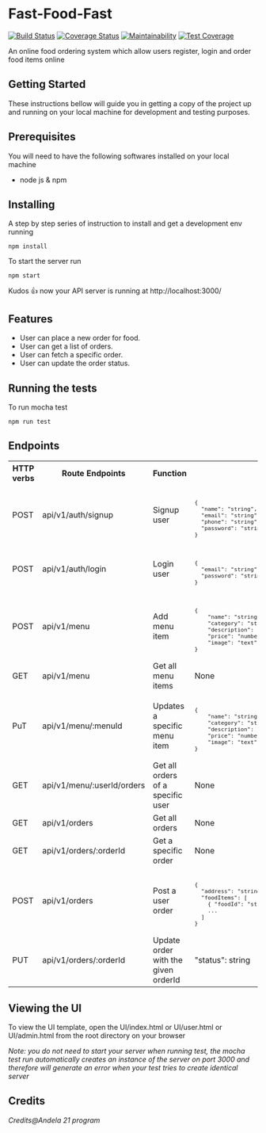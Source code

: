 # Fast-Food-Fast

[![Build Status](https://travis-ci.org/nwashangai/Fast-Food-Fast.svg?branch=develop)](https://travis-ci.org/nwashangai/Fast-Food-Fast)
[![Coverage Status](https://coveralls.io/repos/github/nwashangai/Fast-Food-Fast/badge.svg?branch=develop)](https://coveralls.io/github/nwashangai/Fast-Food-Fast?branch=develop)
[![Maintainability](https://api.codeclimate.com/v1/badges/98711084676949674c5c/maintainability)](https://codeclimate.com/github/nwashangai/Fast-Food-Fast/maintainability)
[![Test Coverage](https://api.codeclimate.com/v1/badges/98711084676949674c5c/test_coverage)](https://codeclimate.com/github/nwashangai/Fast-Food-Fast/test_coverage)

An online food ordering system which allow users register, login and order food items online

## **Getting Started**

These instructions bellow will guide you in getting a copy of the project up and running on your local machine for development and testing purposes. 

## Prerequisites

You will need to have the following softwares installed on your local machine

  - node js & npm

## Installing

A step by step series of instruction to install and get a development env running

```
npm install
```
To start the server run
```
npm start
```
Kudos :+1: now your API server is running at http://localhost:3000/

## Features
* User can place a new order for food.
* User can get a list of orders.
* User can fetch a specific order.
* User can update the order status.

## Running the tests

To run mocha test
```
npm run test
```

## Endpoints
<table>
<tr><th>HTTP verbs</th><th>Route Endpoints</th><th>Function</th><th>Payload</th></tr>
<tr><td>POST</td><td>api/v1/auth/signup</td><td>Signup user</td><td>
<code>
<pre>
{
  "name": "string",
  "email": "string",
  "phone": "string",
  "password": "string"
}
</pre></code></td></tr>
<tr><td>POST</td><td>api/v1/auth/login</td><td>Login user</td><td>
<code>
<pre>
{
  "email": "string",
  "password": "string"
}
</pre></code></td></tr>
<tr><td>POST</td><td>api/v1/menu</td><td>Add menu item</td><td>
<code>
<pre>
{
	"name": "string",
	"category": "string",
	"description": "text",
	"price": "number",
	"image": "text"
}
</pre></code></td></tr>
<tr><td>GET</td><td>api/v1/menu</td><td>Get all menu items</td><td>None</td></tr>
<tr><td>PuT</td><td>api/v1/menu/:menuId</td><td>Updates a specific menu item</td><td><code>
<pre>
{
	"name": "string",
	"category": "string",
	"description": "text",
	"price": "number",
	"image": "text"
}
</pre></code></td></tr>
<tr><td>GET</td><td>api/v1/menu/:userId/orders</td><td>Get all orders of a specific user</td><td>None</td></tr>
<tr><td>GET</td><td>api/v1/orders</td><td>Get all orders</td><td>None</td></tr>
<tr><td>GET</td><td>api/v1/orders/:orderId</td><td>Get a specific order</td><td>None</td></tr>
<tr><td>POST</td><td>api/v1/orders</td><td>Post a user order</td><td>
<code>
<pre>
{
  "address": "string",
  "foodItems": [
    { "foodId": "string", "quantity": "number" },
    ...
  ]
}
</pre></code></td></tr>
<tr><td>PUT</td><td>api/v1/orders/:orderId</td><td>Update order with the given orderId</td><td>"status": string</td></tr>
</table>

## Viewing the UI

To view the UI template, open the UI/index.html or UI/user.html or UI/admin.html from the root directory on your browser

*Note: you do not need to start your server when running test, the mocha test run automatically creates an instance of the server on port 3000 and therefore will generate an error when your test tries to create identical server*

## Credits

*Credits@Andela 21 program*
